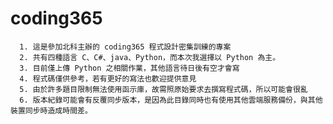 # coding365

      1. 這是參加北科主辦的 coding365 程式設計密集訓練的專案
      2. 共有四種語言 C、C#、java、Python，而本次我選擇以 Python 為主。
      3. 目前僅上傳 Python 之相關作業，其他語言待日後有空才會寫
      4. 程式碼僅供參考，若有更好的寫法也歡迎提供意見
      5. 由於許多題目限制無法使用函示庫，故需照原始要求去撰寫程式碼，所以可能會很亂
      6. 版本紀錄可能會有反覆同步版本，是因為此目錄同時也有使用其他雲端服務備份，與其他裝置同步時造成時間差。

